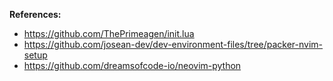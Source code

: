 **References:**

- https://github.com/ThePrimeagen/init.lua
- https://github.com/josean-dev/dev-environment-files/tree/packer-nvim-setup
- https://github.com/dreamsofcode-io/neovim-python
